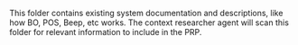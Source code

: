 This folder contains existing system documentation and descriptions, like how BO, POS, Beep, etc works.  The context researcher agent will scan this folder for relevant information to include in the PRP.
